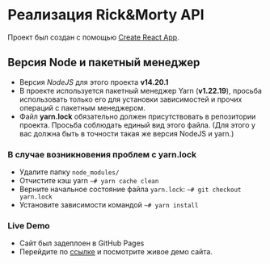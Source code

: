 # Реализация Rick&Morty API

Проект был создан с помощью [Create React App](https://github.com/facebook/create-react-app).

## Версия Node и пакетный менеджер

- Версия *NodeJS* для этого проекта **v14.20.1**
- В проекте используется пакетный менеджер Yarn (**v1.22.19**), просьба использовать только его для установки зависимостей и прочих операций с пакетным менеджером.
- Файл **yarn.lock** обязательно должен присутствовать в репозитории проекта. Просьба соблюдать единый вид этого файла. (Для этого у вас должна быть в точности такая же версия NodeJS и yarn.)

### В случае возникновения проблем с yarn.lock

- Удалите папку `node_modules/`
- Отчистите кэш yarn `~# yarn cache clean`
- Верните начальное состояние файла `yarn.lock`: `~# git checkout yarn.lock`
- Установите зависимости командой `~# yarn install`

### Live Demo

- Сайт был задеплоен в GitHub Pages
- Перейдите по [ссылке](https://erlanenazarov.github.io/ricknmortypublicapi/) и посмотрите живое демо сайта.
